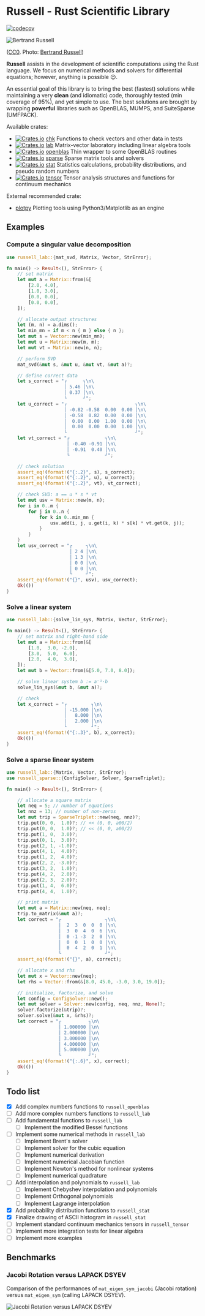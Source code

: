# Russell - Rust Scientific Library

[![codecov](https://codecov.io/gh/cpmech/russell/branch/main/graph/badge.svg?token=PQWSKMZQXT)](https://codecov.io/gh/cpmech/russell)

![Bertrand Russell](zassets/Bertrand_Russell_1957.jpg)

([CC0](http://creativecommons.org/publicdomain/zero/1.0/deed.en). Photo: [Bertrand Russell](https://en.wikipedia.org/wiki/Bertrand_Russell))

**Russell** assists in the development of scientific computations using the Rust language. We focus on numerical methods and solvers for differential equations; however, anything is possible 😉.

An essential goal of this library is to bring the best (fastest) solutions while maintaining a very **clean** (and idiomatic) code, thoroughly tested (min coverage of 95%), and yet simple to use. The best solutions are brought by wrapping **powerful** libraries such as OpenBLAS, MUMPS, and SuiteSparse (UMFPACK).

Available crates:

- [![Crates.io](https://img.shields.io/crates/v/russell_chk.svg)](https://crates.io/crates/russell_chk) [chk](https://github.com/cpmech/russell/tree/main/russell_chk) Functions to check vectors and other data in tests
- [![Crates.io](https://img.shields.io/crates/v/russell_lab.svg)](https://crates.io/crates/russell_lab) [lab](https://github.com/cpmech/russell/tree/main/russell_lab) Matrix-vector laboratory including linear algebra tools
- [![Crates.io](https://img.shields.io/crates/v/russell_openblas.svg)](https://crates.io/crates/russell_openblas) [openblas](https://github.com/cpmech/russell/tree/main/russell_openblas) Thin wrapper to some OpenBLAS routines
- [![Crates.io](https://img.shields.io/crates/v/russell_sparse.svg)](https://crates.io/crates/russell_sparse) [sparse](https://github.com/cpmech/russell/tree/main/russell_sparse) Sparse matrix tools and solvers
- [![Crates.io](https://img.shields.io/crates/v/russell_stat.svg)](https://crates.io/crates/russell_stat) [stat](https://github.com/cpmech/russell/tree/main/russell_stat) Statistics calculations, probability distributions, and pseudo random numbers
- [![Crates.io](https://img.shields.io/crates/v/russell_tensor.svg)](https://crates.io/crates/russell_tensor) [tensor](https://github.com/cpmech/russell/tree/main/russell_tensor) Tensor analysis structures and functions for continuum mechanics

External recommended crate:

- [plotpy](https://github.com/cpmech/plotpy) Plotting tools using Python3/Matplotlib as an engine

## Examples

### Compute a singular value decomposition

```rust
use russell_lab::{mat_svd, Matrix, Vector, StrError};

fn main() -> Result<(), StrError> {
    // set matrix
    let mut a = Matrix::from(&[
        [2.0, 4.0],
        [1.0, 3.0],
        [0.0, 0.0],
        [0.0, 0.0],
    ]);

    // allocate output structures
    let (m, n) = a.dims();
    let min_mn = if m < n { m } else { n };
    let mut s = Vector::new(min_mn);
    let mut u = Matrix::new(m, m);
    let mut vt = Matrix::new(n, n);

    // perform SVD
    mat_svd(&mut s, &mut u, &mut vt, &mut a)?;

    // define correct data
    let s_correct = "┌      ┐\n\
                     │ 5.46 │\n\
                     │ 0.37 │\n\
                     └      ┘";
    let u_correct = "┌                         ┐\n\
                     │ -0.82 -0.58  0.00  0.00 │\n\
                     │ -0.58  0.82  0.00  0.00 │\n\
                     │  0.00  0.00  1.00  0.00 │\n\
                     │  0.00  0.00  0.00  1.00 │\n\
                     └                         ┘";
    let vt_correct = "┌             ┐\n\
                      │ -0.40 -0.91 │\n\
                      │ -0.91  0.40 │\n\
                      └             ┘";

    // check solution
    assert_eq!(format!("{:.2}", s), s_correct);
    assert_eq!(format!("{:.2}", u), u_correct);
    assert_eq!(format!("{:.2}", vt), vt_correct);

    // check SVD: a == u * s * vt
    let mut usv = Matrix::new(m, n);
    for i in 0..m {
        for j in 0..n {
            for k in 0..min_mn {
                usv.add(i, j, u.get(i, k) * s[k] * vt.get(k, j));
            }
        }
    }
    let usv_correct = "┌     ┐\n\
                       │ 2 4 │\n\
                       │ 1 3 │\n\
                       │ 0 0 │\n\
                       │ 0 0 │\n\
                       └     ┘";
    assert_eq!(format!("{}", usv), usv_correct);
    Ok(())
}
```

### Solve a linear system

```rust
use russell_lab::{solve_lin_sys, Matrix, Vector, StrError};

fn main() -> Result<(), StrError> {
    // set matrix and right-hand side
    let mut a = Matrix::from(&[
        [1.0,  3.0, -2.0],
        [3.0,  5.0,  6.0],
        [2.0,  4.0,  3.0],
    ]);
    let mut b = Vector::from(&[5.0, 7.0, 8.0]);

    // solve linear system b := a⁻¹⋅b
    solve_lin_sys(&mut b, &mut a)?;

    // check
    let x_correct = "┌         ┐\n\
                     │ -15.000 │\n\
                     │   8.000 │\n\
                     │   2.000 │\n\
                     └         ┘";
    assert_eq!(format!("{:.3}", b), x_correct);
    Ok(())
}
```

### Solve a sparse linear system

```rust
use russell_lab::{Matrix, Vector, StrError};
use russell_sparse::{ConfigSolver, Solver, SparseTriplet};

fn main() -> Result<(), StrError> {

    // allocate a square matrix
    let neq = 5; // number of equations
    let nnz = 13; // number of non-zeros
    let mut trip = SparseTriplet::new(neq, nnz)?;
    trip.put(0, 0,  1.0)?; // << (0, 0, a00/2)
    trip.put(0, 0,  1.0)?; // << (0, 0, a00/2)
    trip.put(1, 0,  3.0)?;
    trip.put(0, 1,  3.0)?;
    trip.put(2, 1, -1.0)?;
    trip.put(4, 1,  4.0)?;
    trip.put(1, 2,  4.0)?;
    trip.put(2, 2, -3.0)?;
    trip.put(3, 2,  1.0)?;
    trip.put(4, 2,  2.0)?;
    trip.put(2, 3,  2.0)?;
    trip.put(1, 4,  6.0)?;
    trip.put(4, 4,  1.0)?;

    // print matrix
    let mut a = Matrix::new(neq, neq);
    trip.to_matrix(&mut a)?;
    let correct = "┌                ┐\n\
                   │  2  3  0  0  0 │\n\
                   │  3  0  4  0  6 │\n\
                   │  0 -1 -3  2  0 │\n\
                   │  0  0  1  0  0 │\n\
                   │  0  4  2  0  1 │\n\
                   └                ┘";
    assert_eq!(format!("{}", a), correct);

    // allocate x and rhs
    let mut x = Vector::new(neq);
    let rhs = Vector::from(&[8.0, 45.0, -3.0, 3.0, 19.0]);

    // initialize, factorize, and solve
    let config = ConfigSolver::new();
    let mut solver = Solver::new(config, neq, nnz, None)?;
    solver.factorize(&trip)?;
    solver.solve(&mut x, &rhs)?;
    let correct = "┌          ┐\n\
                   │ 1.000000 │\n\
                   │ 2.000000 │\n\
                   │ 3.000000 │\n\
                   │ 4.000000 │\n\
                   │ 5.000000 │\n\
                   └          ┘";
    assert_eq!(format!("{:.6}", x), correct);
    Ok(())
}
```

## Todo list

- [x] Add complex numbers functions to `russell_openblas`
- [ ] Add more complex numbers functions to `russell_lab`
- [ ] Add fundamental functions to `russell_lab`
    - [ ] Implement the modified Bessel functions
- [ ] Implement some numerical methods in `russell_lab`
    - [ ] Implement Brent's solver
    - [ ] Implement solver for the cubic equation
    - [ ] Implement numerical derivation
    - [ ] Implement numerical Jacobian function
    - [ ] Implement Newton's method for nonlinear systems
    - [ ] Implement numerical quadrature
- [ ] Add interpolation and polynomials to `russell_lab`
    - [ ] Implement Chebyshev interpolation and polynomials
    - [ ] Implement Orthogonal polynomials
    - [ ] Implement Lagrange interpolation
- [x] Add probability distribution functions to `russell_stat`
- [x] Finalize drawing of ASCII histogram in `russell_stat`
- [ ] Implement standard continuum mechanics tensors in `russell_tensor`
- [ ] Implement more integration tests for linear algebra
- [ ] Implement more examples

## Benchmarks

### Jacobi Rotation versus LAPACK DSYEV

Comparison of the performances of `mat_eigen_sym_jacobi` (Jacobi rotation) versus `mat_eigen_sym` (calling LAPACK DSYEV).

![Jacobi Rotation versus LAPACK DSYEV](zassets/bench_mat_eigen_sym_1-32.svg)
